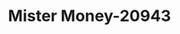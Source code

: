 ---
f_zip-code: 82009
f_state-code: WY
title: Mister Money-20943
f_phone: 307-433-1241
f_city-only: Cheyenne
f_address: 2470 Dell Range Blvd Cheyenne
f_location-unique-id: '20943'
slug: mister-money-20943
updated-on: '2024-05-30T13:46:58.046Z'
created-on: '2024-05-30T13:36:59.803Z'
published-on: '2024-05-30T13:54:32.469Z'
f_city-state: cms/city/cheyenne-wy.md
f_company: cms/company/mister-money.md
f_state: cms/state/wyoming.md
layout: '[payday-loan].html'
tags: payday-loan
---